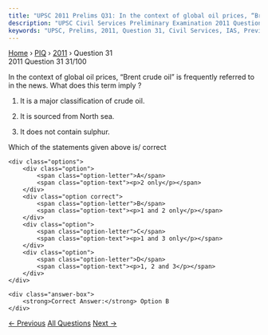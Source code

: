 ```yaml
---
title: "UPSC 2011 Prelims Q31: In the context of global oil prices, “Brent crude oil” is fr..."
description: "UPSC Civil Services Preliminary Examination 2011 Question 31 with options and answer"
keywords: "UPSC, Prelims, 2011, Question 31, Civil Services, IAS, Previous Year Questions"
---
```


<nav class="breadcrumb">
    <a href="../../">Home</a>
    <span>›</span>
    <a href="../">PIQ</a>
    <span>›</span>
    <a href="./">2011</a>
    <span>›</span>
    <span>Question 31</span>
</nav>

<div class="question-header">
    <div class="question-meta">
        <span class="year-badge">2011</span>
        <span class="question-number">Question 31</span>
        <span class="progress">31/100</span>
    </div>
    <div class="progress-bar">
        <div class="progress-fill" style="width: 31.0%"></div>
    </div>
</div>

<div class="question-content">
    <div class="question-text">
        <p>In the context of global oil prices, “Brent crude oil” is frequently referred to in the news. What does this term imply ?</p>
<ol>
<li>
<p>It is a major classification of crude oil.</p>
</li>
<li>
<p>It is sourced from North sea.</p>
</li>
<li>
<p>It does not contain sulphur.</p>
</li>
</ol>
<p>Which of the statements given above is/ correct</p>
    </div>
    
    <div class="options">
        <div class="option">
            <span class="option-letter">A</span>
            <span class="option-text"><p>2 only</p></span>
        </div>
        <div class="option correct">
            <span class="option-letter">B</span>
            <span class="option-text"><p>1 and 2 only</p></span>
        </div>
        <div class="option">
            <span class="option-letter">C</span>
            <span class="option-text"><p>1 and 3 only</p></span>
        </div>
        <div class="option">
            <span class="option-letter">D</span>
            <span class="option-text"><p>1, 2 and 3</p></span>
        </div>
    </div>

    <div class="answer-box">
        <strong>Correct Answer:</strong> Option B
    </div>
</div>

<div class="question-nav">
    <a href="../q030-with-reference-to-aam-admi-bima-yojana-consider-th/" class="nav-btn prev">← Previous</a>
    <a href="../" class="nav-btn center">All Questions</a>
    <a href="../q032-the-function-of-heavy-water-in-a-nuclear-reactor-i/" class="nav-btn next">Next →</a>
</div>
